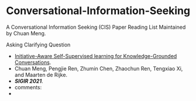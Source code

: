 # Conversational-Information-Seeking
A Conversational Information Seeking (CIS) Paper Reading List Maintained by Chuan Meng.






Asking Clarifying Question
- [Initiative-Aware Self-Supervised learning for Knowledge-Grounded Conversations](https://dl.acm.org/doi/10.1145/3404835.3462824). 
- Chuan Meng, Pengjie Ren, Zhumin Chen, Zhaochun Ren, Tengxiao Xi, and Maarten de Rijke. 
- ***SIGIR 2021***. 
- comments:
- 
